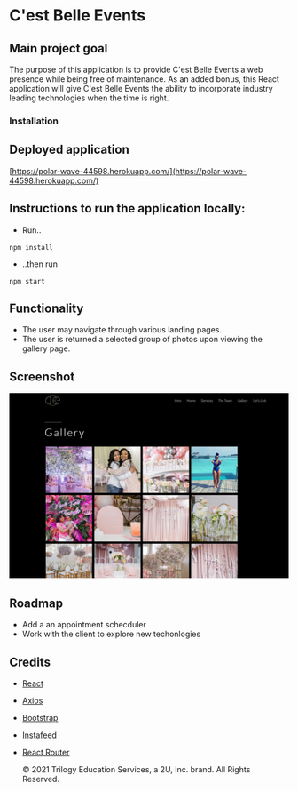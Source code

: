 # C'est Belle Events

## Main project goal

The purpose of this application is to provide C'est Belle Events a web presence while being free of maintenance. As an added bonus, this React application will give C'est Belle Events the ability to incorporate industry leading technologies when the time is right.

### Installation

## Deployed application
[https://polar-wave-44598.herokuapp.com/](https://polar-wave-44598.herokuapp.com/)

## Instructions to run the application locally:

- Run..

```
npm install
```

- ..then run

```
npm start
```

## Functionality

- The user may navigate through various landing pages.
- The user is returned a selected group of photos upon viewing the gallery page.

## Screenshot

![Gallery](./public/cest-screenshot.png)

## Roadmap

- Add a an appointment schecduler
- Work with the client to explore new techonlogies

## Credits

- [React](https://reactjs.org/)
- [Axios](https://www.npmjs.com/package/react-axios)
- [Bootstrap](https://react-bootstrap.github.io/)
- [Instafeed](https://www.npmjs.com/package/react-instafeed)
- [React Router](https://reactrouter.com/web/guides/quick-start)

  © 2021 Trilogy Education Services, a 2U, Inc. brand. All Rights Reserved.
